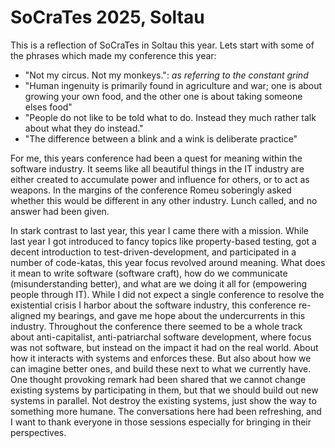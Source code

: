 SoCraTes 2025, Soltau
====

This is a reflection of SoCraTes in Soltau this year. Lets start with some of the phrases which made my conference this year:

- "Not my circus. Not my monkeys.": *as referring to the constant grind*
- "Human ingenuity is primarily found in agriculture and war; one is about growing your own food, and the other one is about taking someone elses food"
- "People do not like to be told what to do. Instead they much rather talk about what they do instead."
- "The difference between a blink and a wink is deliberate practice"

For me, this years conference had been a quest for meaning within the software industry. It seems like all beautiful things in the IT industry are either created to accumulate power and influence for others, or to act as weapons. In the margins of the conference Romeu soberingly asked whether this would be different in any other industry. Lunch called, and no answer had been given.

In stark contrast to last year, this year I came there with a mission. While last year I got introduced to fancy topics like property-based testing, got a decent introduction to test-driven-development, and participated in a number of code-katas, this year focus revolved around meaning. What does it mean to write software (software craft), how do we communicate (misunderstanding better), and what are we doing it all for (empowering people through IT). While I did not expect a single conference to resolve the existential crisis I harbor about the software industry, this conference re-aligned my bearings, and gave me hope about the undercurrents in this industry. Throughout the conference there seemed to be a whole track about anti-capitalist, anti-patriarchal software development, where focus was not software, but instead on the impact it had on the real world. About how it interacts with systems and enforces these. But also about how we can imagine better ones, and build these next to what we currently have. One thought provoking remark had been shared that we cannot change existing systems by participating in them, but that we should build out new systems in parallel. Not destroy the existing systems, just show the way to something more humane. The conversations here had been refreshing, and I want to thank everyone in those sessions especially for bringing in their perspectives.